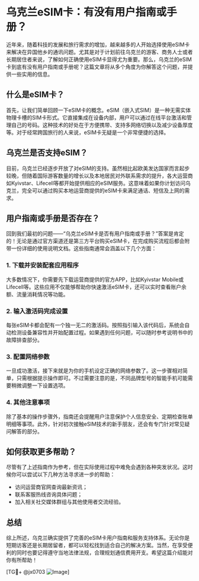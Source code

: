 # 乌克兰eSIM卡：有没有用户指南或手册？

近年来，随着科技的发展和旅行需求的增加，越来越多的人开始选择使用eSIM卡来解决在异国他乡的通讯问题。尤其是对于计划前往乌克兰的游客、商务人士或者长期居住者来说，了解如何正确使用eSIM卡显得尤为重要。那么，乌克兰的eSIM卡到底有没有用户指南或手册呢？这篇文章将从多个角度为你解答这个问题，并提供一些实用的信息。

## 什么是eSIM卡？

首先，让我们简单回顾一下eSIM卡的概念。eSIM（嵌入式SIM）是一种无需实体物理卡槽的SIM卡形式。它直接集成在设备内部，用户可以通过在线平台激活和管理自己的号码。这种技术的好处在于方便携带、支持多网络切换以及减少设备厚度等。对于经常跨国旅行的人来说，eSIM卡无疑是一个非常便捷的选择。

## 乌克兰是否支持eSIM？

目前，乌克兰已经逐步开放了对eSIM的支持。虽然相比起欧美发达国家而言起步较晚，但随着国际游客数量的增长以及本地居民对外联系需求的提升，各大运营商如Kyivstar、Lifecell等都开始提供相应的eSIM服务。这意味着如果你计划访问乌克兰，完全可以通过购买本地运营商提供的eSIM卡来满足通话、短信及上网的需求。

## 用户指南或手册是否存在？

回到我们最初的问题——“乌克兰eSIM卡是否有用户指南或手册？”答案是肯定的！无论是通过官方渠道还是第三方平台购买eSIM卡，在完成购买流程后都会附带一份详细的使用说明文档。这些指南通常会涵盖以下几个方面：

### 1. 下载并安装配套应用程序
大多数情况下，你需要先下载运营商提供的官方APP，比如Kyivstar Mobile或Lifecell等。这些应用不仅能够帮助你快速激活eSIM卡，还可以实时查看账户余额、流量消耗情况等功能。

### 2. 输入激活码完成设置
每张eSIM卡都会配有一个独一无二的激活码。按照指引输入该代码后，系统会自动检测设备兼容性并开始配置过程。如果遇到任何问题，可以随时参考说明书中的故障排查部分。

### 3. 配置网络参数
一旦成功激活，接下来就是为你的手机设定正确的网络参数了。这一步骤相对简单，只需根据提示操作即可。不过需要注意的是，不同品牌型号的智能手机可能需要稍微调整一下设置选项。

### 4. 其他注意事项
除了基本的操作步骤外，指南还会提醒用户注意保护个人信息安全、定期检查账单明细等事项。此外，针对初次接触eSIM技术的新手朋友，还会有专门针对常见疑问解答的部分。

## 如何获取更多帮助？

尽管有了上述指南作为参考，但在实际使用过程中难免会遇到各种突发状况。这时候你可以尝试以下几种方法寻求进一步的帮助：
- 访问运营商官网查询最新资讯；
- 联系客服热线咨询具体问题；
- 加入相关社交媒体群组与其他使用者交流经验。

## 总结

综上所述，乌克兰确实提供了完善的eSIM卡用户指南和服务支持体系。无论你是短期访客还是长期居留者，都可以轻松找到适合自己的解决方案。当然，在享受便利的同时也要记得遵守当地法律法规，合理规划通信费用开支。希望这篇介绍能对你有所帮助！

[TG💪+ @jx0703 ![Image](https://github.com/user-attachments/assets/dbca1d08-cadb-493c-b0ec-ad6f7a83f270)]
